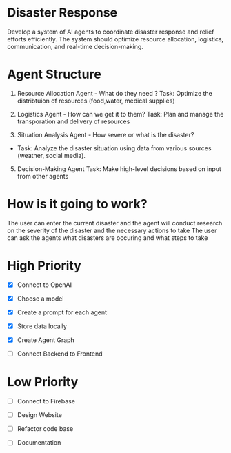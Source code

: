 # Disaster Response 
Develop a system of AI agents to coordinate disaster response and relief efforts efficiently. 
The system should optimize resource allocation, logistics, communication, and real-time decision-making.

# Agent Structure

1. Resource Allocation Agent - What do they need ?
Task: Optimize the distribtuion of resources (food,water, medical supplies)

2. Logistics Agent - How can we get it to them?
Task: Plan and manage the transporation and delivery of resources

4. Situation Analysis Agent - How severe or what is the disaster?
- Task: Analyze the disaster situation using data from various sources (weather, social media).

5. Decision-Making Agent
Task: Make high-level decisions based on input from other agents

# How is it going to work?

The user can enter the current disaster and the agent will conduct research on the severity of the disaster and the necessary actions to take
The user can ask the agents what disasters are occuring and what steps to take

# High Priority
- [x] Connect to OpenAI 
- [x] Choose a model
- [x] Create a prompt for each agent
- [x] Store data locally
- [x] Create Agent Graph
- [ ] Connect Backend to Frontend


# Low Priority
- [ ] Connect to Firebase
- [ ] Design Website
- [ ] Refactor code base
- [ ] Documentation

